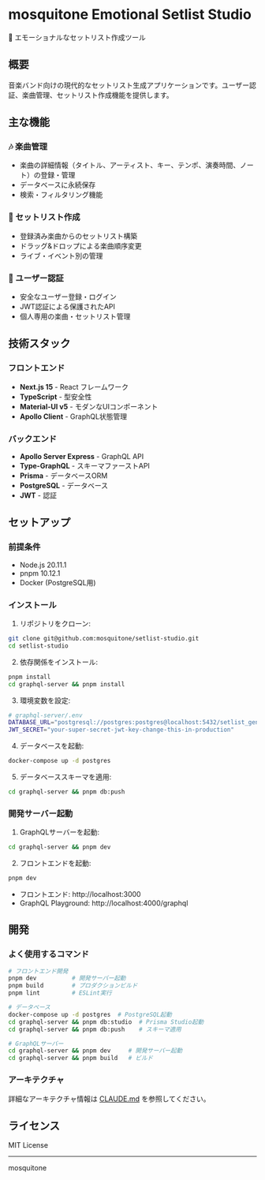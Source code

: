 # mosquitone Emotional Setlist Studio

🎵 エモーショナルなセットリスト作成ツール

## 概要

音楽バンド向けの現代的なセットリスト生成アプリケーションです。ユーザー認証、楽曲管理、セットリスト作成機能を提供します。

## 主な機能

### 🎶 楽曲管理
- 楽曲の詳細情報（タイトル、アーティスト、キー、テンポ、演奏時間、ノート）の登録・管理
- データベースに永続保存
- 検索・フィルタリング機能

### 📝 セットリスト作成
- 登録済み楽曲からのセットリスト構築
- ドラッグ&ドロップによる楽曲順序変更
- ライブ・イベント別の管理

### 🔐 ユーザー認証
- 安全なユーザー登録・ログイン
- JWT認証による保護されたAPI
- 個人専用の楽曲・セットリスト管理

## 技術スタック

### フロントエンド
- **Next.js 15** - React フレームワーク
- **TypeScript** - 型安全性
- **Material-UI v5** - モダンなUIコンポーネント
- **Apollo Client** - GraphQL状態管理

### バックエンド
- **Apollo Server Express** - GraphQL API
- **Type-GraphQL** - スキーマファーストAPI
- **Prisma** - データベースORM
- **PostgreSQL** - データベース
- **JWT** - 認証

## セットアップ

### 前提条件
- Node.js 20.11.1
- pnpm 10.12.1
- Docker (PostgreSQL用)

### インストール

1. リポジトリをクローン:
```bash
git clone git@github.com:mosquitone/setlist-studio.git
cd setlist-studio
```

2. 依存関係をインストール:
```bash
pnpm install
cd graphql-server && pnpm install
```

3. 環境変数を設定:
```bash
# graphql-server/.env
DATABASE_URL="postgresql://postgres:postgres@localhost:5432/setlist_generator"
JWT_SECRET="your-super-secret-jwt-key-change-this-in-production"
```

4. データベースを起動:
```bash
docker-compose up -d postgres
```

5. データベーススキーマを適用:
```bash
cd graphql-server && pnpm db:push
```

### 開発サーバー起動

1. GraphQLサーバーを起動:
```bash
cd graphql-server && pnpm dev
```

2. フロントエンドを起動:
```bash
pnpm dev
```

- フロントエンド: http://localhost:3000
- GraphQL Playground: http://localhost:4000/graphql

## 開発

### よく使用するコマンド

```bash
# フロントエンド開発
pnpm dev          # 開発サーバー起動
pnpm build        # プロダクションビルド
pnpm lint         # ESLint実行

# データベース
docker-compose up -d postgres  # PostgreSQL起動
cd graphql-server && pnpm db:studio  # Prisma Studio起動
cd graphql-server && pnpm db:push    # スキーマ適用

# GraphQLサーバー
cd graphql-server && pnpm dev     # 開発サーバー起動
cd graphql-server && pnpm build   # ビルド
```

### アーキテクチャ

詳細なアーキテクチャ情報は [CLAUDE.md](./CLAUDE.md) を参照してください。

## ライセンス

MIT License

---

mosquitone
